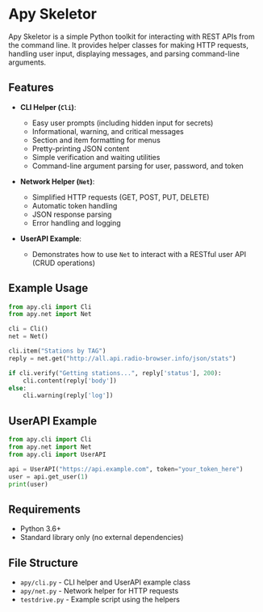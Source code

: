 # Apy Skeletor

Apy Skeletor is a simple Python toolkit for interacting with REST APIs from the command line. It provides helper classes for making HTTP requests, handling user input, displaying messages, and parsing command-line arguments.

## Features

- **CLI Helper (`Cli`)**: 
  - Easy user prompts (including hidden input for secrets)
  - Informational, warning, and critical messages
  - Section and item formatting for menus
  - Pretty-printing JSON content
  - Simple verification and waiting utilities
  - Command-line argument parsing for user, password, and token

- **Network Helper (`Net`)**:
  - Simplified HTTP requests (GET, POST, PUT, DELETE)
  - Automatic token handling
  - JSON response parsing
  - Error handling and logging

- **UserAPI Example**:
  - Demonstrates how to use `Net` to interact with a RESTful user API (CRUD operations)

## Example Usage

```python
from apy.cli import Cli
from apy.net import Net

cli = Cli()
net = Net()

cli.item("Stations by TAG")
reply = net.get("http://all.api.radio-browser.info/json/stats")

if cli.verify("Getting stations...", reply['status'], 200):
    cli.content(reply['body'])
else:
    cli.warning(reply['log'])
```

## UserAPI Example

```python
from apy.cli import Cli
from apy.net import Net
from apy.cli import UserAPI

api = UserAPI("https://api.example.com", token="your_token_here")
user = api.get_user(1)
print(user)
```

## Requirements

- Python 3.6+
- Standard library only (no external dependencies)

## File Structure

- `apy/cli.py` - CLI helper and UserAPI example class
- `apy/net.py` - Network helper for HTTP requests
- `testdrive.py` - Example script using the helpers
  
